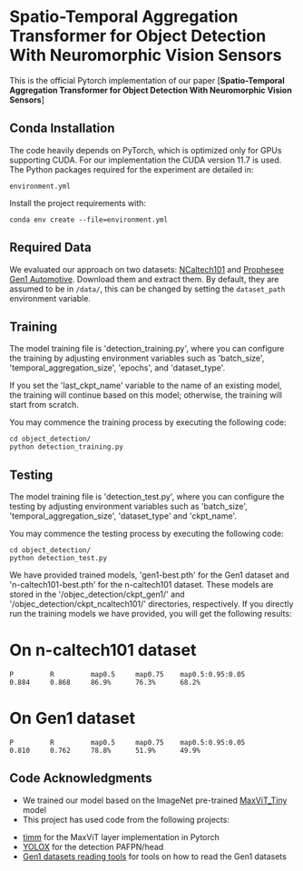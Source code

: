# Spatio-Temporal Aggregation Transformer for Object Detection With Neuromorphic Vision Sensors

This is the official Pytorch implementation of our paper [**Spatio-Temporal Aggregation Transformer for Object Detection With Neuromorphic Vision Sensors**]

## Conda Installation
The code heavily depends on PyTorch, which is optimized only for GPUs supporting CUDA. For our implementation the CUDA version 11.7 is used. The Python packages required for the experiment are detailed in: 
```
environment.yml
```
Install the project requirements with:
```
conda env create --file=environment.yml
```

## Required Data
We evaluated our approach on two datasets:
[NCaltech101](https://www.garrickorchard.com/datasets/n-caltech101) and 
[Prophesee Gen1 Automotive](https://www.prophesee.ai/2020/01/24/prophesee-gen1-automotive-detection-dataset/).
Download them and extract them. By default, they are assumed to be in `/data/`, this can be changed by setting the `dataset_path` environment variable. 

## Training
The model training file is 'detection_training.py', where you can configure the training by adjusting environment variables such as 'batch_size', 'temporal_aggregation_size', 'epochs', and 'dataset_type'.

If you set the 'last_ckpt_name' variable to the name of an existing model, the training will continue based on this model; otherwise, the training will start from scratch.

You may commence the training process by executing the following code:
```
cd object_detection/
python detection_training.py
```

## Testing
The model training file is 'detection_test.py', where you can configure the testing by adjusting environment variables such as 'batch_size', 'temporal_aggregation_size', 'dataset_type' and 'ckpt_name'.

You may commence the testing process by executing the following code:
```
cd object_detection/
python detection_test.py
```

We have provided trained models, 'gen1-best.pth' for the Gen1 dataset and 'n-caltech101-best.pth' for the n-caltech101 dataset. These models are stored in the '/objec_detection/ckpt_gen1/' and '/objec_detection/ckpt_ncaltech101/' directories, respectively. If you directly run the training models we have provided, you will get the following results:
# On n-caltech101 dataset
```
P         R         map0.5     map0.75    map0.5:0.95:0.05
0.884     0.868     86.9%      76.3%      68.2%
```

# On Gen1 dataset
```
P         R         map0.5     map0.75    map0.5:0.95:0.05
0.810     0.762     78.8%      51.9%      49.9%
```

## Code Acknowledgments
* We trained our model based on the ImageNet pre-trained [MaxViT_Tiny](https://github.com/huggingface/pytorch-image-models) model
* This project has used code from the following projects:
- [timm](https://github.com/huggingface/pytorch-image-models) for the MaxViT layer implementation in Pytorch
- [YOLOX](https://github.com/Megvii-BaseDetection/YOLOX) for the detection PAFPN/head
- [Gen1 datasets reading tools](https://github.com/prophesee-ai/prophesee-automotive-dataset-toolbox) for tools on how to read the Gen1 datasets